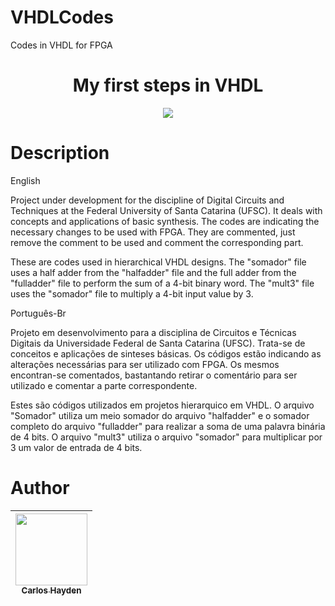 
# VHDLCodes
Codes in VHDL for FPGA



<h1 align="center"> My first steps in VHDL </h1>



<p align="center">
<img src="http://img.shields.io/static/v1?label=STATUS&message=EM%20DESENVOLVIMENTO&color=GREEN&style=for-the-badge"/>
</p>

# Description

English

Project under development for the discipline of Digital Circuits and Techniques at the Federal University of Santa Catarina (UFSC).
It deals with concepts and applications of basic synthesis.
The codes are indicating the necessary changes to be used with FPGA. They are commented, just remove the comment to be used and comment the corresponding part.


These are codes used in hierarchical VHDL designs.
The "somador" file uses a half adder from the "halfadder" file and the full adder from the "fulladder" file to perform the sum of a 4-bit binary word.
The "mult3" file uses the "somador" file to multiply a 4-bit input value by 3.



Português-Br

Projeto em desenvolvimento para a disciplina de Circuitos e Técnicas Digitais da Universidade Federal de Santa Catarina (UFSC).
Trata-se de conceitos e aplicações de sinteses básicas.
Os códigos estão indicando as alterações necessárias para ser utilizado com FPGA. Os mesmos encontran-se comentados, bastantando retirar o comentário para ser utilizado e comentar a parte correspondente.


Estes são códigos utilizados em projetos hierarquico em VHDL.
O arquivo "Somador" utiliza um meio somador do arquivo "halfadder" e o somador completo do arquivo "fulladder" para realizar a soma de uma palavra binária de 4 bits.
O arquivo "mult3" utiliza o arquivo "somador" para multiplicar por 3 um valor de entrada de 4 bits.




# Author

| [<img src="https://avatars.githubusercontent.com/u/79289647?v=4" width=115><br><sub>Carlos Hayden</sub>](https://github.com/JunhaumHayden) |
| :---: |
